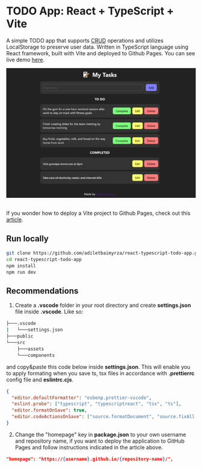 # TODO App: React + TypeScript + Vite

A simple TODO app that supports [CRUD](https://en.wikipedia.org/wiki/Create,_read,_update_and_delete) operations and utilizes LocalStorage to preserve user data. Written in TypeScript language using React framework, built with Vite and deployed to Github Pages. You can see live demo [here](https://adiletbaimyrza.github.io/react-typescript-todo-app/).

![App Screenshot](./blob/app-screenshot.png)

##

If you wonder how to deploy a Vite project to Github Pages, check out this [article](https://medium.com/@aishwaryaparab1/deploying-vite-deploying-vite-app-to-github-pages-166fff40ffd3).

## Run locally

```bash
git clone https://github.com/adiletbaimyrza/react-typescript-todo-app.git
cd react-typescript-todo-app
npm install
npm run dev
```

## Recommendations

1. Create a **.vscode** folder in your root directory and create **settings.json** file inside **.vscode**. Like so:

```bash
├───.vscode
|   └───settings.json
├───public
└───src
    ├───assets
    └───components
```

and copy&paste this code below inside **settings.json**. This will enable you to apply formating when you save ts, tsx files in accordance with **.prettierrc** config file and **eslintrc.cjs**.

```json
{
  "editor.defaultFormatter": "esbenp.prettier-vscode",
  "eslint.probe": ["typescript", "typescriptreact", "tsx", "ts"],
  "editor.formatOnSave": true,
  "editor.codeActionsOnSave": ["source.formatDocument", "source.fixAll.eslint"]
}
```

2. Change the "homepage" key in **package.json** to your own username and repository name, if you want to deploy the application to GitHub Pages and follow instructions indicated in the article above.

```json
"homepage": "https://{username}.github.io/{repository-name}/",
```
